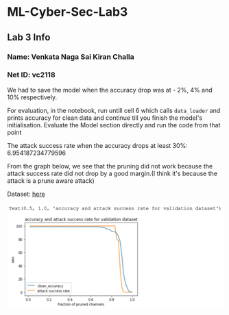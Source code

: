 # ML-Cyber-Sec-Lab3

## Lab 3 Info

### Name: Venkata Naga Sai Kiran Challa
### Net ID: vc2118



We had to save the model when the accuracy drop was at  - 2%, 4% and 10% respectively.

For evaluation, in the notebook, run untill cell 6 which calls `data_loader` and prints accuracy for clean data and continue till you finish the model's initialisation. Evaluate the Model section directly and run the code from that point

The attack success rate when the accuracy drops at least 30%:  6.954187234779596

From the graph below, we see that the pruning did not work because the attack success rate did not drop by a good margin.(I think it's because the attack is a prune aware attack)

Dataset: [here](https://drive.google.com/drive/folders/1NynKDQIAYi0r3tzbxLnmltj08gLp7qiz?usp=sharing)

![graph](./graph_.jpg)
